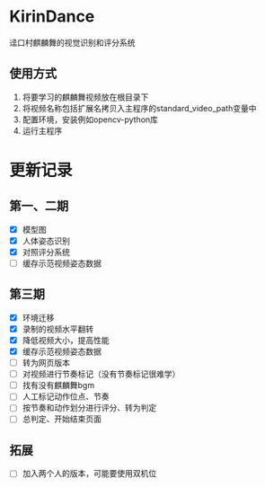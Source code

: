 # KirinDance
 迳口村麒麟舞的视觉识别和评分系统

## 使用方式
1. 将要学习的麒麟舞视频放在根目录下
2. 将视频名称包括扩展名拷贝入主程序的standard_video_path变量中
3. 配置环境，安装例如opencv-python库
4. 运行主程序

# 更新记录
## 第一、二期
- [X] 模型图
- [X] 人体姿态识别
- [X] 对照评分系统
- [ ] 缓存示范视频姿态数据
## 第三期
- [X] 环境迁移
- [X] 录制的视频水平翻转
- [X] 降低视频大小，提高性能
- [X] 缓存示范视频姿态数据
- [ ] 转为网页版本
- [ ] 对视频进行节奏标记（没有节奏标记很难学）
- [ ] 找有没有麒麟舞bgm
- [ ] 人工标记动作位点、节奏
- [ ] 按节奏和动作划分进行评分、转为判定
- [ ] 总判定、开始结束页面
## 拓展
- [ ] 加入两个人的版本，可能要使用双机位
